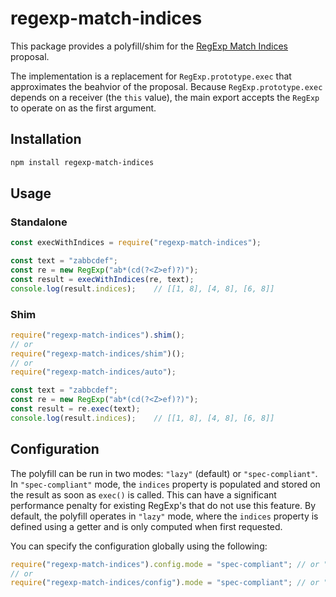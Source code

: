 # regexp-match-indices

This package provides a polyfill/shim for the [RegExp Match Indices](https://github.com/tc39/proposal-regexp-match-indices) proposal.

The implementation is a replacement for `RegExp.prototype.exec` that approximates the beahvior of the proposal. Because `RegExp.prototype.exec` depends on a receiver (the `this` value), the main export accepts the `RegExp` to operate on as the first argument.

## Installation

```sh
npm install regexp-match-indices
```

## Usage

### Standalone

```js
const execWithIndices = require("regexp-match-indices");

const text = "zabbcdef";
const re = new RegExp("ab*(cd(?<Z>ef)?)");
const result = execWithIndices(re, text);
console.log(result.indices);    // [[1, 8], [4, 8], [6, 8]]
```

### Shim

```js
require("regexp-match-indices").shim();
// or
require("regexp-match-indices/shim")();
// or
require("regexp-match-indices/auto");

const text = "zabbcdef";
const re = new RegExp("ab*(cd(?<Z>ef)?)");
const result = re.exec(text);
console.log(result.indices);    // [[1, 8], [4, 8], [6, 8]]
```

## Configuration

The polyfill can be run in two modes: `"lazy"` (default) or `"spec-compliant"`. In `"spec-compliant"` mode, the `indices` property is populated and stored on the result as soon as `exec()` is called. This can have a significant performance penalty for existing RegExp's that do not use this feature. By default, the polyfill operates in `"lazy"` mode, where the `indices` property is defined using a getter and is only computed when first requested.

You can specify the configuration globally using the following:

```js
require("regexp-match-indices").config.mode = "spec-compliant"; // or "lazy"
// or
require("regexp-match-indices/config").mode = "spec-compliant"; // or "lazy"
```